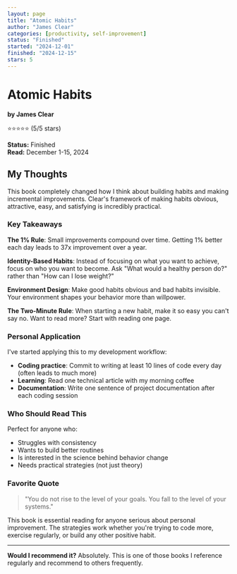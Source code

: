 ```yaml
---
layout: page
title: "Atomic Habits"
author: "James Clear"
categories: [productivity, self-improvement]
status: "Finished"
started: "2024-12-01"
finished: "2024-12-15"
stars: 5
---
```


# Atomic Habits
**by James Clear**

⭐⭐⭐⭐⭐ (5/5 stars)

**Status:** Finished  
**Read:** December 1-15, 2024

## My Thoughts

This book completely changed how I think about building habits and making incremental improvements. Clear's framework of making habits obvious, attractive, easy, and satisfying is incredibly practical.

### Key Takeaways

**The 1% Rule**: Small improvements compound over time. Getting 1% better each day leads to 37x improvement over a year.

**Identity-Based Habits**: Instead of focusing on what you want to achieve, focus on who you want to become. Ask "What would a healthy person do?" rather than "How can I lose weight?"

**Environment Design**: Make good habits obvious and bad habits invisible. Your environment shapes your behavior more than willpower.

**The Two-Minute Rule**: When starting a new habit, make it so easy you can't say no. Want to read more? Start with reading one page.

### Personal Application

I've started applying this to my development workflow:
- **Coding practice**: Commit to writing at least 10 lines of code every day (often leads to much more)
- **Learning**: Read one technical article with my morning coffee
- **Documentation**: Write one sentence of project documentation after each coding session

### Who Should Read This

Perfect for anyone who:
- Struggles with consistency
- Wants to build better routines
- Is interested in the science behind behavior change
- Needs practical strategies (not just theory)

### Favorite Quote

> "You do not rise to the level of your goals. You fall to the level of your systems."

This book is essential reading for anyone serious about personal improvement. The strategies work whether you're trying to code more, exercise regularly, or build any other positive habit.

---

**Would I recommend it?** Absolutely. This is one of those books I reference regularly and recommend to others frequently.
